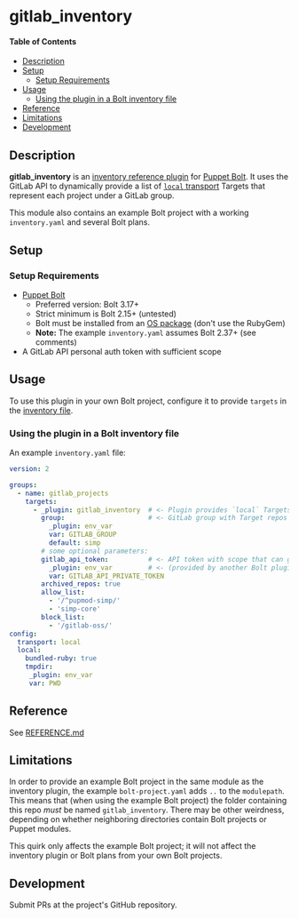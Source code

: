 # gitlab_inventory

#### Table of Contents

<!-- vim-markdown-toc GFM -->

* [Description](#description)
* [Setup](#setup)
  * [Setup Requirements](#setup-requirements)
* [Usage](#usage)
  * [Using the plugin in a Bolt inventory file](#using-the-plugin-in-a-bolt-inventory-file)
* [Reference](#reference)
* [Limitations](#limitations)
* [Development](#development)

<!-- vim-markdown-toc -->

## Description

**gitlab_inventory** is an [inventory reference plugin] for [Puppet
Bolt]. It uses the GitLab API to dynamically provide a list of [`local`
transport] Targets that represent each project under a GitLab group.

This module also contains an example Bolt project with a working
`inventory.yaml` and several Bolt plans.

## Setup

### Setup Requirements

* [Puppet Bolt][bolt]
  * Preferred version: Bolt 3.17+
  * Strict minimum is Bolt 2.15+ (untested)
  * Bolt must be installed from an [OS package][bolt-install] (don't use the RubyGem)
  * **Note:** The example `inventory.yaml` assumes Bolt 2.37+ (see comments)
* A GitLab API personal auth token with sufficient scope

## Usage

To use this plugin in your own Bolt project, configure it to provide `targets`
in the [inventory file].

### Using the plugin in a Bolt inventory file

An example `inventory.yaml` file:

```yaml
version: 2

groups:
  - name: gitlab_projects
    targets:
      - _plugin: gitlab_inventory  # <- Plugin provides `local` Targets
        group:                     # <- GitLab group with Target repos
          _plugin: env_var
          var: GITLAB_GROUP
          default: simp
        # some optional parameters:
        gitlab_api_token:          # <- API token with scope that can get repos
          _plugin: env_var         # <- (provided by another Bolt plugin)
          var: GITLAB_API_PRIVATE_TOKEN
        archived_repos: true
        allow_list:
          - '/^pupmod-simp/'
          - 'simp-core'
        block_list:
          - '/gitlab-oss/'
config:
  transport: local
  local:
    bundled-ruby: true
    tmpdir:
     _plugin: env_var
     var: PWD

```

## Reference

See [REFERENCE.md](./REFERENCE.md)

## Limitations

In order to provide an example Bolt project in the same module as the inventory
plugin, the example `bolt-project.yaml` adds `..` to the `modulepath`.  This
means that (when using the example Bolt project) the folder containing this repo
_must_ be named `gitlab_inventory`.  There may be other weirdness, depending on
whether neighboring directories contain Bolt projects or Puppet modules.

This quirk only affects the example Bolt project; it will not affect the
inventory plugin or Bolt plans from your own Bolt projects.

## Development

Submit PRs at the project's GitHub repository.

[bolt]: https://puppet.com/docs/bolt/latest/bolt.html
[bolt-install]: https://puppet.com/docs/bolt/latest/bolt_installing.html
[inventory file]: https://puppet.com/docs/bolt/latest/inventory_file_v2.html
[inventory reference plugin]: https://puppet.com/docs/bolt/latest/using_plugins.html#reference-plugins
[`local` transport]: https://puppet.com/docs/bolt/latest/bolt_transports_reference.html#local
[gitlab-rb]: https://rubygems.org/gems/gitlab
[Puppet Bolt]: https://puppet.com/docs/bolt/latest/bolt.html
[rvm]: https://rvm.io
